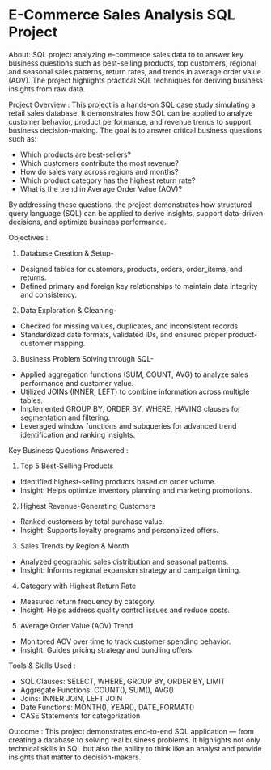 # E-Commerce Sales Analysis SQL Project

About:
SQL project analyzing e-commerce sales data to to answer key business questions such as best-selling products, top customers, regional and seasonal sales patterns, return rates, and trends in average order value (AOV). The project highlights practical SQL techniques for deriving business insights from raw data.

Project Overview :
This project is a hands-on SQL case study simulating a retail sales database. It demonstrates how SQL can be applied to analyze customer behavior, product performance, and revenue trends to support business decision-making.
The goal is to answer critical business questions such as:  
- Which products are best-sellers?  
- Which customers contribute the most revenue?  
- How do sales vary across regions and months?  
- Which product category has the highest return rate?  
- What is the trend in Average Order Value (AOV)?  

By addressing these questions, the project demonstrates how structured query language (SQL) can be applied to derive insights, support data-driven decisions, and optimize business performance.

Objectives :
1. Database Creation & Setup-
- Designed tables for customers, products, orders, order_items, and returns.
- Defined primary and foreign key relationships to maintain data integrity and consistency.
  
2. Data Exploration & Cleaning-
- Checked for missing values, duplicates, and inconsistent records.
- Standardized date formats, validated IDs, and ensured proper product-customer mapping.
  
3. Business Problem Solving through SQL-
- Applied aggregation functions (SUM, COUNT, AVG) to analyze sales performance and customer value.
- Utilized JOINs (INNER, LEFT) to combine information across multiple tables.
- Implemented GROUP BY, ORDER BY, WHERE, HAVING clauses for segmentation and filtering.
- Leveraged window functions and subqueries for advanced trend identification and ranking insights.
  
Key Business Questions Answered :
 1. Top 5 Best-Selling Products  
- Identified highest-selling products based on order volume.  
- Insight: Helps optimize inventory planning and marketing promotions.  

 2. Highest Revenue-Generating Customers  
- Ranked customers by total purchase value.  
- Insight: Supports loyalty programs and personalized offers.  

 3. Sales Trends by Region & Month  
- Analyzed geographic sales distribution and seasonal patterns.  
- Insight: Informs regional expansion strategy and campaign timing.  

 4. Category with Highest Return Rate  
- Measured return frequency by category.  
- Insight: Helps address quality control issues and reduce costs.  

 5. Average Order Value (AOV) Trend  
- Monitored AOV over time to track customer spending behavior.  
- Insight: Guides pricing strategy and bundling offers.  

Tools & Skills Used :
- SQL Clauses: SELECT, WHERE, GROUP BY, ORDER BY, LIMIT
- Aggregate Functions: COUNT(), SUM(), AVG()
- Joins: INNER JOIN, LEFT JOIN
- Date Functions: MONTH(), YEAR(), DATE_FORMAT()
- CASE Statements for categorization

Outcome :
This project demonstrates end-to-end SQL application — from creating a database to solving real business problems.
It highlights not only technical skills in SQL but also the ability to think like an analyst and provide insights that matter to decision-makers.



